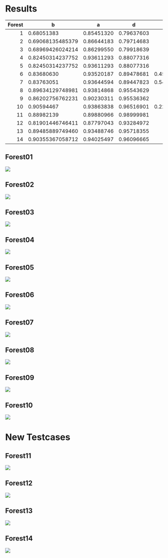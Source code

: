 # Results

| Forest | b                | a          | d          |                  w | Testcase                       |
|-------:|------------------|------------|------------|-------------------:|--------------------------------|
|      1 | 0.68051383       | 0.85451320 | 0.79637603 |        0.55779666… | SherwoodForest                 |
|      2 | 0.69068135485379 | 0.86644183 | 0.79714683 |            0.17543 | MadWorld                       |
|      3 | 0.68969426024214 | 0.86299550 | 0.79918639 |         0.17161392 | BadMadWorld                    |
|      4 | 0.82450314237752 | 0.93611293 | 0.88077316 |             0.4003 | BitForest                      |
|      5 | 0.82450314237752 | 0.93611293 | 0.88077316 |             0.4003 | AnotherBitForest               |
|      6 | 0.83680630       | 0.93520187 | 0.89478681 | 0.4516666666666628 | GreatBitForest                 |
|      7 | 0.83763051       | 0.93644594 | 0.89447823 | 0.5441333333333329 | AnotherGreatBitForest          |
|      8 | 0.89634129748981 | 0.93814868 | 0.95543629 |             0.5054 | LinearRadiusVariationForest    |
|      9 | 0.86202756762231 | 0.90230311 | 0.95536362 |            0.26648 | LinearRadiusVariationForest_2  |
|     10 | 0.90594467       | 0.93863838 | 0.96516901 | 0.2209553333333287 | BigLinearRadiusVariationForest |
|     11 | 0.88982139       | 0.89880966 | 0.98999981 |                    | RomanNonVariationForest        |
|     12 | 0.81901446746411 | 0.87797043 | 0.93284972 |           0.211168 | PalmenWald                     |
|     13 | 0.89485889749460 | 0.93488746 | 0.95718355 |            1.22900 | TeamKoelnWald                  |
|     14 | 0.90355367058712 | 0.94025497 | 0.96096665 |             0.6925 | GeneticExperimentationForest   |


## Forest01
![](./plots/forest01.svg)

## Forest02
![](./plots/forest02.svg)

## Forest03
![](./plots/forest03.svg)

## Forest04
![](./plots/forest04.svg)

## Forest05
![](./plots/forest05.svg)

## Forest06
![](./plots/forest06.svg)

## Forest07
![](./plots/forest07.svg)

## Forest08
![](./plots/forest08.svg)

## Forest09
![](./plots/forest09.svg)

## Forest10
![](./plots/forest10.svg)

# New Testcases

## Forest11
![](./plots/forest11.svg)

## Forest12
![](./plots/forest12.svg)

## Forest13
![](./plots/forest13.svg)

## Forest14
![](./plots/forest14.svg)
